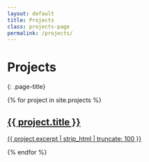 ```yaml
---
layout: default
title: Projects
class: projects-page
permalink: /projects/
---
```


# Projects
{: .page-title}

<div class="card-grid">
  {% for project in site.projects %}
    <a class="card" href="{{ project.url | relative_url }}">
      <h2>{{ project.title }}</h2>
      <p>{{ project.excerpt | strip_html | truncate: 100 }}</p>
    </a>
  {% endfor %}
</div>